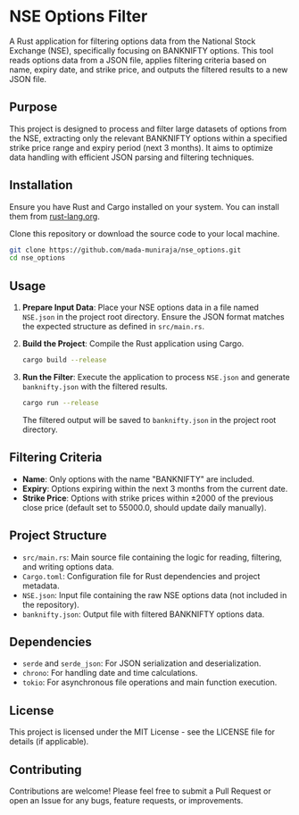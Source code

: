 # NSE Options Filter

A Rust application for filtering options data from the National Stock Exchange (NSE), specifically focusing on BANKNIFTY options. This tool reads options data from a JSON file, applies filtering criteria based on name, expiry date, and strike price, and outputs the filtered results to a new JSON file.

## Purpose

This project is designed to process and filter large datasets of options from the NSE, extracting only the relevant BANKNIFTY options within a specified strike price range and expiry period (next 3 months). It aims to optimize data handling with efficient JSON parsing and filtering techniques.

## Installation

Ensure you have Rust and Cargo installed on your system. You can install them from [rust-lang.org](https://www.rust-lang.org/tools/install).

Clone this repository or download the source code to your local machine.

```bash
git clone https://github.com/mada-muniraja/nse_options.git
cd nse_options
```

## Usage

1. **Prepare Input Data**: Place your NSE options data in a file named `NSE.json` in the project root directory. Ensure the JSON format matches the expected structure as defined in `src/main.rs`.

2. **Build the Project**: Compile the Rust application using Cargo.

   ```bash
   cargo build --release
   ```

3. **Run the Filter**: Execute the application to process `NSE.json` and generate `banknifty.json` with the filtered results.

   ```bash
   cargo run --release
   ```

   The filtered output will be saved to `banknifty.json` in the project root directory.

## Filtering Criteria

- **Name**: Only options with the name "BANKNIFTY" are included.
- **Expiry**: Options expiring within the next 3 months from the current date.
- **Strike Price**: Options with strike prices within ±2000 of the previous close price (default set to 55000.0, should update daily manually).

## Project Structure

- `src/main.rs`: Main source file containing the logic for reading, filtering, and writing options data.
- `Cargo.toml`: Configuration file for Rust dependencies and project metadata.
- `NSE.json`: Input file containing the raw NSE options data (not included in the repository).
- `banknifty.json`: Output file with filtered BANKNIFTY options data.

## Dependencies

- `serde` and `serde_json`: For JSON serialization and deserialization.
- `chrono`: For handling date and time calculations.
- `tokio`: For asynchronous file operations and main function execution.

## License

This project is licensed under the MIT License - see the LICENSE file for details (if applicable).

## Contributing

Contributions are welcome! Please feel free to submit a Pull Request or open an Issue for any bugs, feature requests, or improvements.
